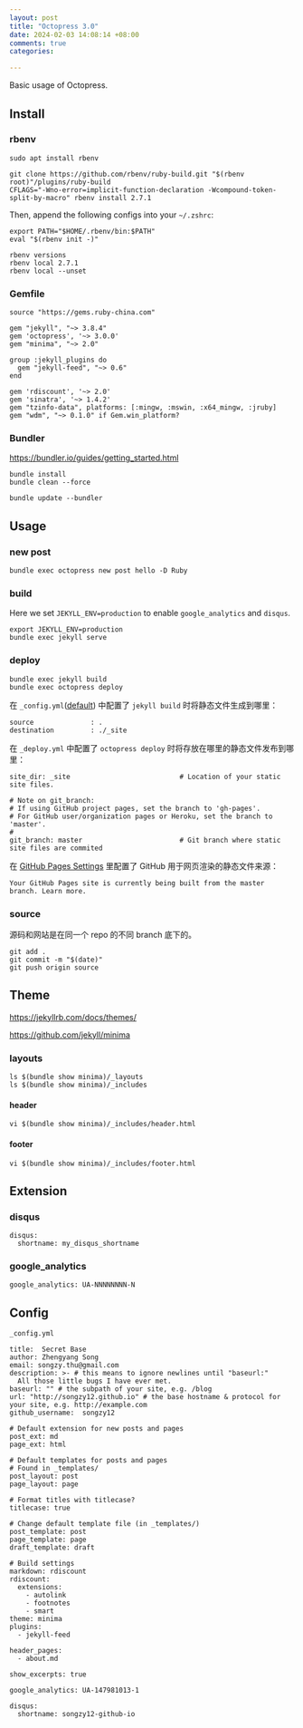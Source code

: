 ```yaml
---
layout: post
title: "Octopress 3.0"
date: 2024-02-03 14:08:14 +08:00
comments: true
categories: 

---
```


Basic usage of Octopress.

## Install

### rbenv

```
sudo apt install rbenv
```

```
git clone https://github.com/rbenv/ruby-build.git "$(rbenv root)"/plugins/ruby-build
CFLAGS="-Wno-error=implicit-function-declaration -Wcompound-token-split-by-macro" rbenv install 2.7.1
```

Then, append the following configs into your `~/.zshrc`:

```
export PATH="$HOME/.rbenv/bin:$PATH"
eval "$(rbenv init -)"
```

```
rbenv versions
rbenv local 2.7.1
rbenv local --unset
```

### Gemfile

```
source "https://gems.ruby-china.com"

gem "jekyll", "~> 3.8.4"
gem 'octopress', '~> 3.0.0'
gem "minima", "~> 2.0"

group :jekyll_plugins do
  gem "jekyll-feed", "~> 0.6"
end

gem 'rdiscount', '~> 2.0'
gem 'sinatra', '~> 1.4.2'
gem "tzinfo-data", platforms: [:mingw, :mswin, :x64_mingw, :jruby]
gem "wdm", "~> 0.1.0" if Gem.win_platform?
```

### Bundler

<https://bundler.io/guides/getting_started.html>

```
bundle install
bundle clean --force

bundle update --bundler
```

## Usage

### new post

```
bundle exec octopress new post hello -D Ruby
```

### build

Here we set `JEKYLL_ENV=production` to enable `google_analytics` and `disqus`.

```
export JEKYLL_ENV=production
bundle exec jekyll serve
```

### deploy

```
bundle exec jekyll build
bundle exec octopress deploy

```

在 `_config.yml`([default](https://jekyllrb.com/docs/configuration/default/)) 中配置了 `jekyll build` 时将静态文件生成到哪里：

```
source              : .
destination         : ./_site
```

在 `_deploy.yml` 中配置了 `octopress deploy` 时将存放在哪里的静态文件发布到哪里：

```
site_dir: _site                           # Location of your static site files.

# Note on git_branch:
# If using GitHub project pages, set the branch to 'gh-pages'.
# For GitHub user/organization pages or Heroku, set the branch to 'master'.
#
git_branch: master                        # Git branch where static site files are commited
```

在 [GitHub Pages Settings](https://github.com/songzy12/songzy12.github.io/settings/pages) 里配置了 GitHub 用于网页渲染的静态文件来源：

```
Your GitHub Pages site is currently being built from the master branch. Learn more.
```

### source

源码和网站是在同一个 repo 的不同 branch 底下的。

```
git add .
git commit -m "$(date)"
git push origin source
```

## Theme

<https://jekyllrb.com/docs/themes/>

<https://github.com/jekyll/minima>

### layouts

```
ls $(bundle show minima)/_layouts
ls $(bundle show minima)/_includes
```

#### header

```
vi $(bundle show minima)/_includes/header.html
```

#### footer

```
vi $(bundle show minima)/_includes/footer.html
```

## Extension

### disqus

```
disqus:
  shortname: my_disqus_shortname
```

### google_analytics

```
google_analytics: UA-NNNNNNNN-N
```

## Config

`_config.yml`

```
title:  Secret Base
author: Zhengyang Song
email: songzy.thu@gmail.com
description: >- # this means to ignore newlines until "baseurl:"
  All those little bugs I have ever met.
baseurl: "" # the subpath of your site, e.g. /blog
url: "http://songzy12.github.io" # the base hostname & protocol for your site, e.g. http://example.com
github_username:  songzy12

# Default extension for new posts and pages
post_ext: md
page_ext: html

# Default templates for posts and pages
# Found in _templates/
post_layout: post
page_layout: page

# Format titles with titlecase?
titlecase: true

# Change default template file (in _templates/)
post_template: post
page_template: page
draft_template: draft

# Build settings
markdown: rdiscount
rdiscount:
  extensions:
    - autolink
    - footnotes
    - smart
theme: minima
plugins:
  - jekyll-feed

header_pages:
  - about.md

show_excerpts: true

google_analytics: UA-147981013-1

disqus:
  shortname: songzy12-github-io
```
